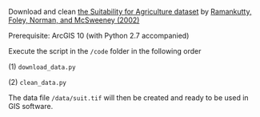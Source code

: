 Download and clean [the Suitability for Agriculture dataset](https://nelson.wisc.edu/sage/data-and-models/atlas/maps.php?datasetid=19&includerelatedlinks=1&dataset=19) by [Ramankutty, Foley, Norman, and McSweeney (2002)](https://doi.org/10.1046/j.1466-822x.2002.00294.x)

Prerequisite: ArcGIS 10 (with Python 2.7 accompanied)

Execute the script in the `/code` folder in the following order

(1) `download_data.py`

(2) `clean_data.py`

The data file `/data/suit.tif` will then be created and ready to be used in GIS software. 
